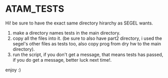 # ATAM_TESTS
Hi!
be sure to have the exact same directory hirarchy as SEGEL wants.
1)	make a directory names tests in the main directory.
2) 	copy all the files into it. (be sure to also have part2 directory, i used the segel's 		other files as tests too, also copy prog from dry hw to the main directory).
3) 	run the script, if you don't get a message, that means tests has passed, if you do get 		a message, better luck next time!.

enjoy :)
